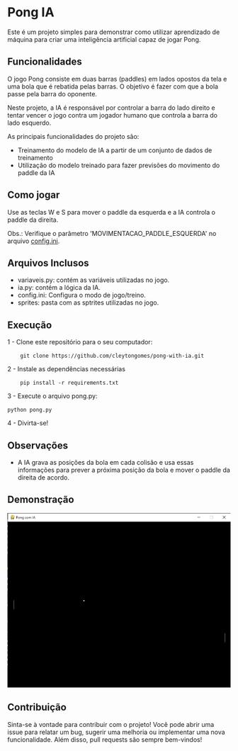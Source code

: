 # Pong IA
Este é um projeto simples para demonstrar como utilizar aprendizado de máquina para criar uma inteligência artificial capaz de jogar Pong.

## Funcionalidades
O jogo Pong consiste em duas barras (paddles) em lados opostos da tela e uma bola que é rebatida pelas barras. O objetivo é fazer com que a bola passe pela barra do oponente.

Neste projeto, a IA é responsável por controlar a barra do lado direito e tentar vencer o jogo contra um jogador humano que controla a barra do lado esquerdo.

As principais funcionalidades do projeto são:
- Treinamento do modelo de IA a partir de um conjunto de dados de treinamento
- Utilização do modelo treinado para fazer previsões do movimento do paddle da IA

## Como jogar
Use as teclas W e S para mover o paddle da esquerda e a IA controla o paddle da direita.

Obs.: Verifique o parâmetro 'MOVIMENTACAO_PADDLE_ESQUERDA' no arquivo [config.ini](config.ini).

## Arquivos Inclusos
- variaveis.py: contém as variáveis utilizadas no jogo.
- ia.py: contém a lógica da IA.
- config.ini: Configura o modo de jogo/treino.
- sprites: pasta com as sptrites utilizadas no jogo.

## Execução
1 - Clone este repositório para o seu computador:
```
    git clone https://github.com/cleytongomes/pong-with-ia.git
```
2 - Instale as dependências necessárias
```
    pip install -r requirements.txt
```
3 - Execute o arquivo pong.py:
```
python pong.py
```
4 - Divirta-se!

## Observações
- A IA grava as posições da bola em cada colisão e usa essas informações para prever a próxima posição da bola e mover o paddle da direita de acordo.

## Demonstração
![Print](imagens/print.png)

## Contribuição
Sinta-se à vontade para contribuir com o projeto! Você pode abrir uma issue para relatar um bug, sugerir uma melhoria ou implementar uma nova funcionalidade. Além disso, pull requests são sempre bem-vindos!
